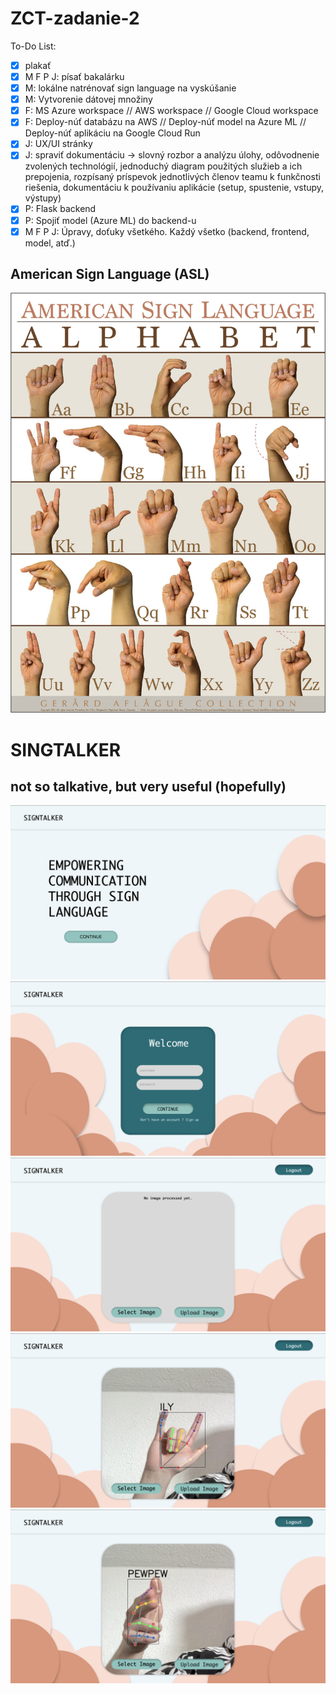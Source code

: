 # ZCT-zadanie-2
To-Do List:
  - [x] plakať
  - [x] M F P J: písať bakalárku
  - [x] M: lokálne natrénovať sign language na vyskúšanie
  - [x] M: Vytvorenie dátovej množiny
  - [x] F: MS Azure workspace // AWS workspace // Google Cloud workspace
  - [x] F: Deploy-núť databázu na AWS // Deploy-núť model na Azure ML // Deploy-núť aplikáciu na Google Cloud Run
  - [x] J: UX/UI stránky
  - [x] J: spraviť dokumentáciu -> slovný rozbor a analýzu úlohy, odôvodnenie zvolených technológií, jednoduchý diagram použitých služieb a ich prepojenia, rozpísaný príspevok jednotlivých členov teamu k funkčnosti riešenia, dokumentáciu k používaniu aplikácie (setup, spustenie, vstupy, výstupy)
  - [x] P: Flask backend 
  - [x] P: Spojiť model (Azure ML) do backend-u
  - [x] M F P J: Úpravy, doťuky všetkého. Každý všetko (backend, frontend, model, atď.)

## American Sign Language (ASL)
![ASL.jpeg](Figures/ASL.jpeg)

# SINGTALKER
## not so talkative, but very useful (hopefully)
![landing_page.png](Figures/landing_page.png)
![login.png](Figures/login.png)
![upload.png](Figures/upload.png)
![ily.png](Figures/ily.png)
![pewpew.png](Figures/pewpew.png)